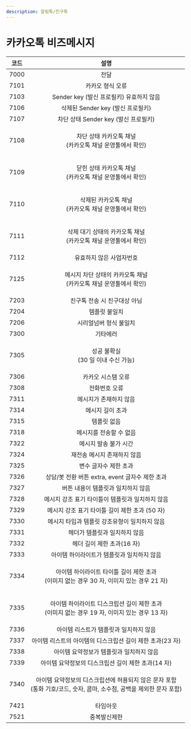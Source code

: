 ```yaml
---
description: 알림톡/친구톡
---
```


# 카카오톡 비즈메시지

|  코드  |                                        설명                                       |
| :--: | :-----------------------------------------------------------------------------: |
| 7000 |                                        전달                                       |
| 7101 |                                    카카오 형식 오류                                    |
| 7103 |                           Sender key (발신 프로필키) 유효하지 않음                          |
| 7106 |                             삭제된 Sender key (발신 프로필키)                            |
| 7107 |                            차단 상태 Sender key (발신 프로필키)                           |
| 7108 |                    <p>차단 상태 카카오톡 채널<br>(카카오톡 채널 운영툴에서 확인)</p>                   |
| 7109 |                    <p>닫힌 상태 카카오톡 채널<br>(카카오톡 채널 운영툴에서 확인)</p>                   |
| 7110 |                     <p>삭제된 카카오톡 채널<br>(카카오톡 채널 운영툴에서 확인)</p>                    |
| 7111 |                  <p>삭제 대기 상태의 카카오톡 채널<br>(카카오톡 채널 운영툴에서 확인)</p>                 |
| 7112 |                                  유효하지 않은 사업자번호                                  |
| 7125 |                 <p>메시지 차단 상태의 카카오톡 채널<br>(카카오톡 채널 운영툴에서 확인)</p>                 |
| 7203 |                                 친구톡 전송 시 친구대상 아님                                |
| 7204 |                                     템플릿 불일치                                     |
| 7206 |                                   시리얼넘버 형식 불일치                                  |
| 7300 |                                       기타에러                                      |
| 7305 |                         <p>성공 불확실<br>(30 일 이내 수신 가능)</p>                        |
| 7306 |                                    카카오 시스템 오류                                   |
| 7308 |                                     전화번호 오류                                     |
| 7311 |                                   메시지가 존재하지 않음                                  |
| 7314 |                                    메시지 길이 초과                                    |
| 7315 |                                      템플릿 없음                                     |
| 7318 |                                  메시지를 전송할 수 없음                                  |
| 7322 |                                   메시지 발송 불가 시간                                  |
| 7324 |                                 재전송 메시지 존재하지 않음                                 |
| 7325 |                                   변수 글자수 제한 초과                                  |
| 7326 |                        상담/봇 전환 버튼 extra, event 글자수 제한 초과                        |
| 7327 |                               버튼 내용이 템플릿과 일치하지 않음                               |
| 7328 |                           메시지 강조 표기 타이틀이 템플릿과 일치하지 않음                           |
| 7329 |                          메시지 강조 표기 타이틀 길이 제한 초과 (50 자)                          |
| 7330 |                            메시지 타입과 템플릿 강조유형이 일치하지 않음                            |
| 7331 |                                 헤더가 템플릿과 일치하지 않음                                |
| 7332 |                                헤더 길이 제한 초과(16 자)                                |
| 7333 |                             아이템 하이라이트가 템플릿과 일치하지 않음                             |
| 7334 |        <p>아이템 하이라이트 타이틀 길이 제한 초과<br>(이미지 없는 경우 30 자, 이미지 있는 경우 21 자)</p>        |
| 7335 |       <p>아이템 하이라이트 디스크립션 길이 제한 초과<br>(이미지 없는 경우 19 자, 이미지 있는 경우 13 자)</p>       |
| 7336 |                              아이템 리스트가 템플릿과 일치하지 않음                              |
| 7337 |                        아이템 리스트의 아이템의 디스크립션 길이 제한 초과(23 자)                       |
| 7338 |                              아이템 요약정보가 템플릿과 일치하지 않음                             |
| 7339 |                          아이템 요약정보의 디스크립션 길이 제한 초과(14 자)                         |
| 7340 | <p>아이템 요약정보의 디스크립션에 허용되지 않은 문자 포함<br>(통화 기호/코드, 숫자, 콤마, 소수점, 공백을 제외한 문자 포함)</p> |
| 7421 |                                       타임아웃                                      |
| 7521 |                                      중복발신제한                                     |

